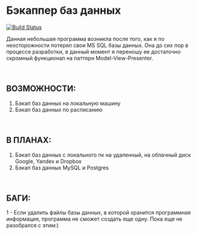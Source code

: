 # Бэкаппер баз данных
[![Build Status](https://travis-ci.org/nicemanman/DatabaseBackupper.svg?branch=master)](https://travis-ci.org/nicemanman/DatabaseBackupper)

Данная небольшая программа возникла после того, как я по неосторожности потерял свои MS SQL базы данных. Она до сих пор в процессе разработки, в данный момент я переношу ее достаточно скромный функционал на паттерн Model-View-Presenter.

<br/>

## ВОЗМОЖНОСТИ:
1. Бэкап баз данных на локальную машину
2. Бэкап баз данных по расписанию

<br/>

## В ПЛАНАХ:
1. Бэкап баз данных с локального пк на удаленный, на облачный диск Google, Yandex и Dropbox
2. Бэкап баз данных MySQL и Postgres

<br/>

## БАГИ:
1 - Если удалить файлы базы данных, в которой хранится программная информация, программа не сможет создать еще одну. Пока еще не разобрался с этим:)

